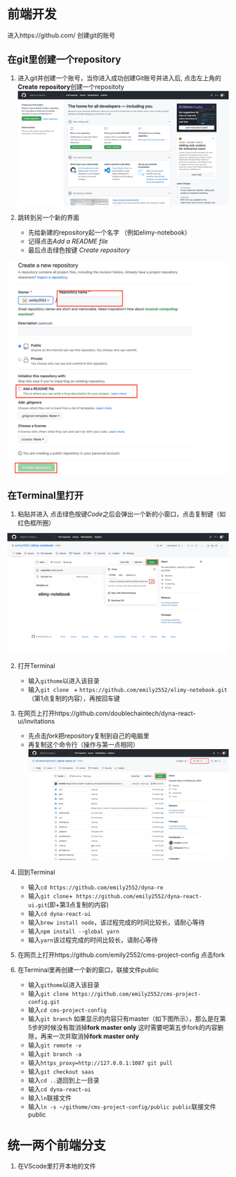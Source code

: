 
# 前端开发 #

进入https://github.com/ 创建git的账号

## 在git里创建一个repository ##

1. 进入git并创建一个账号，当你进入成功创建Git账号并进入后, 点击左上角的**Create repository**创建一个repositoty
![](images/RC-1.png)

2. 跳转到另一个新的界面  
    + 先给新建的repository起一个名字 （例如elimy-notebook） 
    + 记得点击*Add a README file*  
    + 最后点击绿色按键 *Create repository*    
    
![](images/RC-2.png)  



## 在Terminal里打开 ## 

1. 粘贴并进入
    点击绿色按键*Code*之后会弹出一个新的小窗口，点击复制键（如红色框所圈） 
    
![](images/RC-3.png)


2. 打开Terminal
    + 输入`githome`以进入该目录
    + 输入`git clone ` + `https://github.com/emily2552/elimy-notebook.git`（第1点复制的内容），再按回车键  


3. 在网页上打开https://github.com/doublechaintech/dyna-react-ui/invitations 
    + 先点击*fork*把repository复制到自己的电脑里  
    + 再复制这个命令行（操作与第一点相同）
![](images/RC-4.png)


4. 回到Terminal
    + 输入`cd https://github.com/emily2552/dyna-re`   
    + 输入`git clone`+` https://github.com/emily2552/dyna-react-ui.git`(即+第3点复制的内容)
    + 输入`cd dyna-react-ui`
    + 输入`brew install node`，该过程完成的时间比较长，请耐心等待
    + 输入`npm install --global yarn`
    + 输入`yarn`该过程完成的时间比较长，请耐心等待
    

5. 在网页上打开https://github.com/emily2552/cms-project-config
    点击fork


6. 在Terminal里再创建一个新的窗口，联接文件public
    + 输入`githome`以进入该目录
    + 输入`git clone https://github.com/emily2552/cms-project-config.git`
    + 输入`cd cms-project-config `
    + 输入`git branch`
        如果显示的内容只有master（如下图所示），那么是在第5步的时候没有取消掉**fork master only**
        这时需要吧第五步fork的内容删除，再来一次并取消掉**fork master only**
    + 输入`git remote -v`
    + 输入`git branch -a`    
    + 输入`https_proxy=http://127.0.0.1:1087 git pull`        
    + 输入`git checkout saas`  
    + 输入`cd ..`退回到上一目录
    + 输入`cd dyna-react-ui`  
    + 输入`ln`联接文件  
    + 输入`ln -s ~/githome/cms-project-config/public public`联接文件public
    
    
   
   
# 统一两个前端分支 #

 1. 在VScode里打开本地的文件
 
